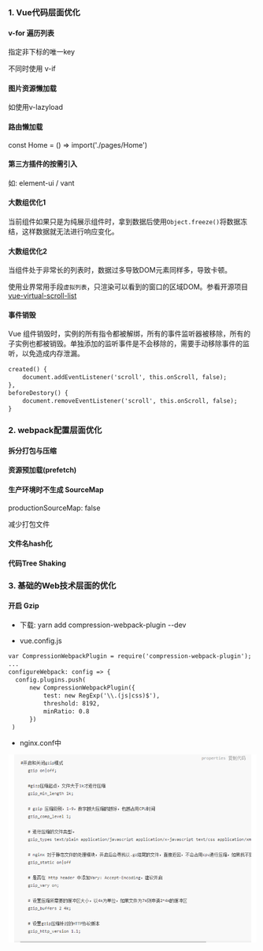 ### 1. Vue代码层面优化

####  v-for 遍历列表

指定非下标的唯一key

不同时使用 v-if

#### 图片资源懒加载

如使用v-lazyload

#### 路由懒加载

const Home = () => import('./pages/Home')

#### 第三方插件的按需引入

如: element-ui / vant 

#### 大数组优化1

当前组件如果只是为纯展示组件时，拿到数据后使用`Object.freeze()`将数据冻结，这样数据就无法进行响应变化。

#### 大数组优化2

当组件处于非常长的列表时，数据过多导致DOM元素同样多，导致卡顿。

使用业界常用手段`虚拟列表`，只渲染可以看到的窗口的区域DOM。参看开源项目[vue-virtual-scroll-list](https://github.com/tangbc/vue-virtual-scroll-list)

#### 事件销毁

Vue 组件销毁时，实例的所有指令都被解绑，所有的事件监听器被移除，所有的子实例也都被销毁。单独添加的监听事件是不会移除的，需要手动移除事件的监听，以免造成内存泄漏。

```
created() {
	document.addEventListener('scroll', this.onScroll, false);
},
beforeDestory() {
	document.removeEventListener('scroll', this.onScroll, false);
}
```

### 

### 2. webpack配置层面优化

#### 拆分打包与压缩



#### 资源预加载(prefetch)

#### 生产环境时不生成 SourceMap

productionSourceMap: false

减少打包文件

#### 文件名hash化

#### 代码Tree Shaking

### 3. 基础的Web技术层面的优化

#### 开启 Gzip

- 下载: yarn add compression-webpack-plugin --dev

- vue.config.js

```
var CompressionWebpackPlugin = require('compression-webpack-plugin');
...
configureWebpack: config => {
  config.plugins.push(
      new CompressionWebpackPlugin({
          test: new RegExp('\\.(js|css)$'),
          threshold: 8192,
          minRatio: 0.8
      })
 )
```

- nginx.conf中

![image-20201104204956356](.\images\gzip.png)


